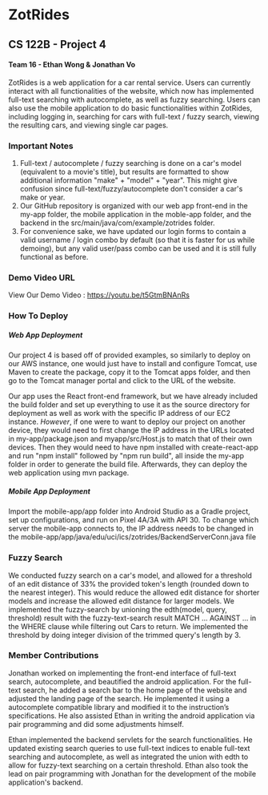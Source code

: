 # ZotRides
## CS 122B - Project 4
#### Team 16 - Ethan Wong & Jonathan Vo

ZotRides is a web application for a car rental service.  Users can currently interact with all functionalities of the website, which now has implemented full-text searching with autocomplete, as well as fuzzy searching.  Users can also use the mobile application to do basic functionalities within ZotRides, including logging in, searching for cars with full-text / fuzzy search, viewing the resulting cars, and viewing single car pages.

### Important Notes
1) Full-text / autocomplete / fuzzy searching is done on a car's model (equivalent to a movie's title), but results are formatted to show additional information "make" + "model" + "year".  This might give confusion since full-text/fuzzy/autocomplete don't consider a car's make or year. 
2) Our GitHub repository is organized with our web app front-end in the my-app folder, the mobile application in the moble-app folder, and the backend in the src/main/java/com/example/zotrides folder.
3) For convenience sake, we have updated our login forms to contain a valid username / login combo by default (so that it is faster for us while demoing), but any valid user/pass combo can be used and it is still fully functional as before.

### Demo Video URL
View Our Demo Video : https://youtu.be/t5GtmBNAnRs

### How To Deploy
##### Web App Deployment
Our project 4 is based off of provided examples, so similarly to deploy on our AWS instance, one would just have to install and configure Tomcat, use Maven to create the package, copy it to the Tomcat apps folder, and then go to the Tomcat manager portal and click to the URL of the website.  

Our app uses the React front-end framework, but we have already included the build folder and set up everything to use it as the source directory for deployment as well as work with the specific IP address of our EC2 instance.  *However*, if one were to want to deploy our project on another device, they would need to first change the IP address in the URLs located in my-app/package.json and myapp/src/Host.js to match that of their own devices.  Then they would need to have npm installed with create-react-app and run "npm install" followed by "npm run build", all inside the my-app folder in order to generate the build file.  Afterwards, they can deploy the web application using mvn package.

##### Mobile App Deployment
Import the mobile-app/app folder into Android Studio as a Gradle project, set up configurations, and run on Pixel 4A/3A with API 30.  To change which server the mobile-app connects to, the IP address needs to be changed in the mobile-app/app/java/edu/uci/ics/zotrides/BackendServerConn.java file

### Fuzzy Search 
We conducted fuzzy search on a car's model, and allowed for a threshold of an edit distance of 33% the provided token's length (rounded down to the nearest integer).  This would reduce the allowed edit distance for shorter models and increase the allowed edit distance for larger models.  We implemented the fuzzy-search by unioning the edth(model, query, threshold) result with the fuzzy-text-search result MATCH ... AGAINST ... in the WHERE clause while filtering out Cars to return.  We implemented the threshold by doing integer division of the trimmed query's length by 3.  

### Member Contributions

Jonathan worked on implementing the front-end interface of full-text search, autocomplete, and beautified the android application. For the full-text search, he added a search bar to the home page of the website and adjusted the landing page of the search.  He implemented it using a autocomplete compatible library and modified it to the instruction’s specifications. He also assisted Ethan in writing the android application via pair programming and did some adjustments himself.

Ethan implemented the backend servlets for the search functionalities.  He updated existing search queries to use full-text indices to enable full-text searching and autocomplete, as well as integrated the union with edth to allow for fuzzy-text searching on a certain threshold.  Ethan also took the lead on pair programming with Jonathan for the development of the mobile application's backend.
